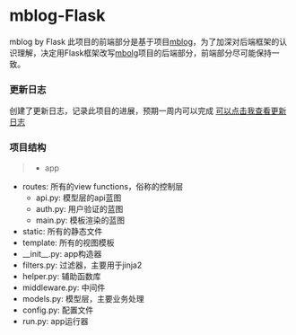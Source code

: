 # mblog-Flask
mblog by Flask
此项目的前端部分是基于项目[mblog][0]，为了加深对后端框架的认识理解，决定用Flask框架改写[mbolg][0]项目的后端部分，前端部分尽可能保持一致。

### 更新日志
创建了更新日志，记录此项目的进展，预期一周内可以完成
[可以点击我查看更新日志][1]




[0]: https://github.com/moling3650/mblog
[1]: https://github.com/moling3650/mblog-Flask/blob/master/CHANGELOG.md

### 项目结构
> + app
  + routes:         所有的view functions，俗称的控制层
    + api.py: 模型层的api蓝图
    + auth.py: 用户验证的蓝图
    + main.py: 模板渲染的蓝图
  + static:         所有的静态文件
  + template:       所有的视图模板
  + \_\_init\_\_.py:    app构造器
  + filters.py:     过滤器，主要用于jinja2
  + helper.py:      辅助函数库
  + middleware.py: 中间件
  + models.py:     模型层，主要业务处理
+ config.py:   配置文件
+ run.py:      app运行器
